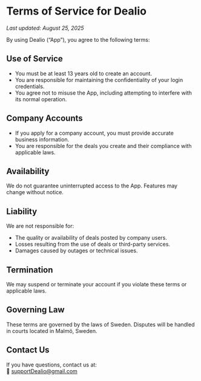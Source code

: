 # Terms of Service for Dealio

_Last updated: August 25, 2025_

By using Dealio (“App”), you agree to the following terms:

## Use of Service
- You must be at least 13 years old to create an account.
- You are responsible for maintaining the confidentiality of your login credentials.
- You agree not to misuse the App, including attempting to interfere with its normal operation.

## Company Accounts
- If you apply for a company account, you must provide accurate business information.
- You are responsible for the deals you create and their compliance with applicable laws.

## Availability
We do not guarantee uninterrupted access to the App. Features may change without notice.

## Liability
We are not responsible for:
- The quality or availability of deals posted by company users.
- Losses resulting from the use of deals or third-party services.
- Damages caused by outages or technical issues.

## Termination
We may suspend or terminate your account if you violate these terms or applicable laws.

## Governing Law
These terms are governed by the laws of Sweden. Disputes will be handled in courts located in Malmö, Sweden.

## Contact Us
If you have questions, contact us at:  
📧 supportDealio@gmail.com
